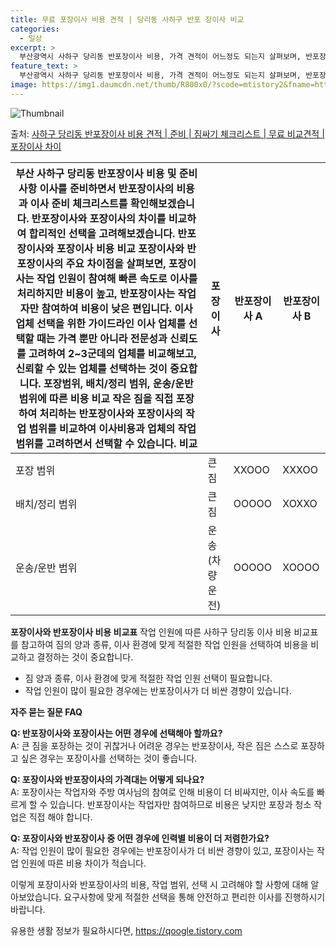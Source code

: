 ```yaml
---
title: 무료 포장이사 비용 견적 | 당리동 사하구 반포 장이사 비교
categories:
  - 일상
excerpt: >
  부산광역시 사하구 당리동 반포장이사 비용, 가격 견적이 어느정도 되는지 살펴보며, 반포장이사를 준비함에 있어 짐싸기 준비 체크리스트가 무엇인지 보겠습니다. 마지막으로 포장이사와 차이점을 통해 무료 비교견적으로 어떤 것이 더 합리적인 선택인지 공유 드립니다.사하구 당리동 포장이사 견적 샘플 보기 👈 클릭사하구 당리동 포장이사 가격 살펴보기 👈 클릭사하구 당리동 반포장이사 평균 이사 비용평수사하구 당리동 평균 이사 비용원룸 이사9평 이하 (1톤)30만원~투룸/쓰리룸 이사16평 ~ 20평 (2.5톤)80만원~쓰리룸 이사21평 (5톤) ~110만원~우리집 무료 이사견적 받기 👈 클릭포장 vs 반포장: 선택 시 고려해야 할 주요 차이이사의 주요 차이점을 고려하여 적합한 옵션을 선택해야 합니다.포장이사: 1톤..
feature_text: >
  부산광역시 사하구 당리동 반포장이사 비용, 가격 견적이 어느정도 되는지 살펴보며, 반포장이사를 준비함에 있어 짐싸기 준비 체크리스트가 무엇인지 보겠습니다. 마지막으로 포장이사와 차이점을 통해 무료 비교견적으로 어떤 것이 더 합리적인 선택인지 공유 드립니다.사하구 당리동 포장이사 견적 샘플 보기 👈 클릭사하구 당리동 포장이사 가격 살펴보기 👈 클릭사하구 당리동 반포장이사 평균 이사 비용평수사하구 당리동 평균 이사 비용원룸 이사9평 이하 (1톤)30만원~투룸/쓰리룸 이사16평 ~ 20평 (2.5톤)80만원~쓰리룸 이사21평 (5톤) ~110만원~우리집 무료 이사견적 받기 👈 클릭포장 vs 반포장: 선택 시 고려해야 할 주요 차이이사의 주요 차이점을 고려하여 적합한 옵션을 선택해야 합니다.포장이사: 1톤..
image: https://img1.daumcdn.net/thumb/R800x0/?scode=mtistory2&fname=https%3A%2F%2Fblog.kakaocdn.net%2Fdn%2FDiwa9%2FbtsHcmU4Wpv%2FtedPoXc7QhPVHKFa74Thak%2Fimg.webp
---
```


![Thumbnail](https://img1.daumcdn.net/thumb/R800x0/?scode=mtistory2&fname=https%3A%2F%2Fblog.kakaocdn.net%2Fdn%2FDiwa9%2FbtsHcmU4Wpv%2FtedPoXc7QhPVHKFa74Thak%2Fimg.webp)

<p>출처: <a href="https://qoogle.tistory.com/9780" rel="dofollow">사하구 당리동 반포장이사 비용 견적 | 준비 | 짐싸기 체크리스트 | 무료 비교견적 | 포장이사 차이</a> </p>

**부산 사하구 당리동 반포장이사 비용 및 준비사항** 이사를 준비하면서 반포장이사의 비용과 이사 준비 체크리스트를 확인해보겠습니다. 반포장이사와 포장이사의 차이를 비교하여 합리적인 선택을 고려해보겠습니다. **반포장이사와 포장이사 비용 비교** 포장이사와 반포장이사의 주요 차이점을 살펴보면, 포장이사는 작업 인원이 참여해 빠른 속도로 이사를 처리하지만 비용이 높고, 반포장이사는 작업자만 참여하여 비용이 낮은 편입니다. **이사 업체 선택을 위한 가이드라인** 이사 업체를 선택할 때는 가격 뿐만 아니라 전문성과 신뢰도를 고려하여 2~3군데의 업체를 비교해보고, 신뢰할 수 있는 업체를 선택하는 것이 중요합니다. **포장범위, 배치/정리 범위, 운송/운반 범위에 따른 비용 비교** 작은 짐을 직접 포장하여 처리하는 반포장이사와 포장이사의 작업 범위를 비교하여 이사비용과 업체의 작업 범위를 고려하면서 선택할 수 있습니다.  비교 | **포장이사** | **반포장이사 A** | **반포장이사 B**  
---|---|---|---  
포장 범위 | 큰짐 | XXOOO | XXXOO  
배치/정리 범위 | 큰짐 | OOOOO | XOXXO  
운송/운반 범위 | 운송 (차량 운전) | OOOOO | XOOOO  
**포장이사와 반포장이사 비용 비교표** 작업 인원에 따른 사하구 당리동 이사 비용 비교표를 참고하여 짐의 양과 종류, 이사 환경에 맞게
적절한 작업 인원을 선택하여 비용을 비교하고 결정하는 것이 중요합니다.

  * 짐 양과 종류, 이사 환경에 맞게 적절한 작업 인원 선택이 필요합니다.
  * 작업 인원이 많이 필요한 경우에는 반포장이사가 더 비싼 경향이 있습니다.

**자주 묻는 질문 FAQ**

**Q: 반포장이사와 포장이사는 어떤 경우에 선택해아 할까요?**  
A: 큰 짐을 포장하는 것이 귀찮거나 어려운 경우는 반포장이사, 작은 짐은 스스로 포장하고 싶은 경우는 포장이사를 선택하는 것이 좋습니다.

**Q: 포장이사와 반포장이사의 가격대는 어떻게 되나요?**  
A: 포장이사는 작업자와 주방 여사님의 참여로 인해 비용이 더 비싸지만, 이사 속도를 빠르게 할 수 있습니다. 반포장이사는 작업자만
참여하므로 비용은 낮지만 포장과 청소 작업은 직접 해야 합니다.

**Q: 포장이사와 반포장이사 중 어떤 경우에 인력별 비용이 더 저렴한가요?**  
A: 작업 인원이 많이 필요한 경우에는 반포장이사가 더 비싼 경향이 있고, 포장이사는 작업 인원에 따른 비용 차이가 적습니다.

이렇게 포장이사와 반포장이사의 비용, 작업 범위, 선택 시 고려해야 할 사항에 대해 알아보았습니다. 요구사항에 맞게 적절한 선택을 통해
안전하고 편리한 이사를 진행하시기 바랍니다.

 

유용한 생활 정보가 필요하시다면, <a href="https://qoogle.tistory.com" rel="dofollow">https://qoogle.tistory.com</a>


